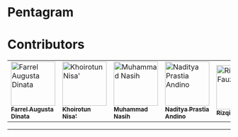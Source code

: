 # Pentagram

# Contributors

<table>
    <tr>
        <td width="110px" align="center" style="text-align: left;">
            <a href="https://github.com/FarrelAD">
                <img src="https://avatars.githubusercontent.com/u/140877757?v=4?s=100" width="100px" alt="Farrel Augusta Dinata"/><br />
                <sub>
                    <b>Farrel Augusta Dinata</b>
                </sub>
            </a>
        </td>
        <td width="110px" align="center" style="text-align: left;">
            <a href="https://github.com/KhoirotunNisa25">
                <img src="https://avatars.githubusercontent.com/u/99317114?v=4?s=100" width="100px" alt="Khoirotun Nisa'"/><br />
                <sub>
                    <b>Khoirotun Nisa'</b>
                </sub>
            </a>
        </td>
        <td width="110px" align="center" style="text-align: left;">
            <a href="https://github.com/muhnasih">
                <img src="https://avatars.githubusercontent.com/u/144122240?v=4?s=100" width="100px" alt="Muhammad Nasih"/><br />
                <sub>
                    <b>Muhammad Nasih</b>
                </sub>
            </a>
        </td>
        <td width="110px" align="center" style="text-align: left;">
            <a href="https://github.com/Naditya206">
                <img src="https://avatars.githubusercontent.com/u/70993761?v=4?s=100" width="100px" alt="Naditya Prastia Andino"/><br />
                <sub>
                    <b>Naditya Prastia Andino</b>
                </sub>
            </a>
        </td>
        <td width="110px" align="center" style="text-align: left;">
            <a href="https://github.com/Ruphasa">
                <img src="https://avatars.githubusercontent.com/u/143374926?v=4?s=100" width="100px;" alt="Rizqi Fauzan"/><br />
                <sub>
                    <b>Rizqi Fauzan</b>
                </sub>
            </a>
        </td>
    </tr>
</table>

---
